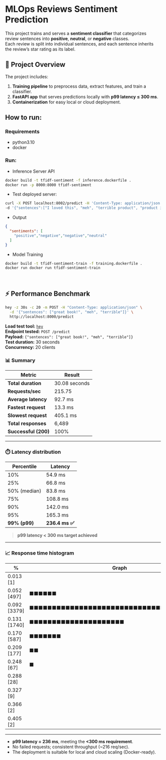 # MLOps Reviews Sentiment Prediction
This project trains and serves a **sentiment classifier** that categorizes review sentences into **positive**, **neutral**, or **negative** classes.  
Each review is split into individual sentences, and each sentence inherits the review’s star rating as its label.


## 🧠 Project Overview

The project includes:
1. **Training pipeline** to preprocess data, extract features, and train a classifier.
2. **FastAPI app** that serves predictions locally with **p99 latency ≤ 300 ms**.
3. **Containerization** for easy local or cloud deployment.


## How to run:
### Requirements
- python3.10
- docker

### Run:
- Inference Server API
```bash
docker build -t tfidf-sentiment -f inference.dockerfile .
docker run -p 8000:8000 tfidf-sentiment
```
- Test deployed server:
```bash
curl -X POST localhost:8002/predict -H 'Content-Type: application/json' \
-d '{"sentences":["I loved this", "meh", "terrible product", "product is ok, can be better"]}'

```
- Output
```json
{
  "sentiments": [
    "positive","negative","negative","neutral"
  ]
}
```

- Model Training 
```bash
docker build -t tfidf-sentiment-train -f training.dockerfile .
docker run docker run tfidf-sentiment-train
```
<br>



## ⚡ Performance Benchmark
```bash
hey -z 30s -c 20 -m POST -H "Content-Type: application/json" \
  -d '{"sentences": ["great book!", "meh", "terrible"]}' \
  http://localhost:8000/predict
```
**Load test tool:** [`hey`](https://github.com/rakyll/hey)  
**Endpoint tested:** `POST /predict`  
**Payload:** `{"sentences": ["great book!", "meh", "terrible"]}`  
**Test duration:** 30 seconds  
**Concurrency:** 20 clients  

### 📊 Summary
| Metric | Result |
|---------|---------|
| **Total duration** | 30.08 seconds |
| **Requests/sec** | 215.75 |
| **Average latency** | 92.7 ms |
| **Fastest request** | 13.3 ms |
| **Slowest request** | 405.1 ms |
| **Total responses** | 6,489 |
| **Successful (200)** | 100% |
---
### ⏱️ Latency distribution

| Percentile | Latency |
|-------------|----------|
| 10% | 54.9 ms |
| 25% | 66.8 ms |
| 50% (median) | 83.8 ms |
| 75% | 108.8 ms |
| 90% | 142.0 ms |
| 95% | 165.3 ms |
| **99% (p99)** | **236.4 ms ✅** |

> **p99 latency < 300 ms target achieved**

---

### 📈 Response time histogram
| % | Graph |
|-------------|----------|
|0.013 [1]   | <br>
|0.052 [497] |■■■■■■ <br>
|0.092 [3379]|■■■■■■■■■■■■■■■■■■■■■■■■■■■■■■■■■■■■■■■■ <br>
|0.131 [1740]|■■■■■■■■■■■■■■■■■■■■■ <br>
|0.170 [587] |■■■■■■■ <br>
|0.209 [177] |■■ <br>
|0.248 [67]  |■ <br>
|0.288 [28]  | <br>
|0.327 [9]   | <br>
|0.366 [2]   | <br>
|0.405 [2]   | <br>

---
- **p99 latency = 236 ms**, meeting the **<300 ms requirement**.  
- No failed requests; consistent throughput (~216 req/sec).  
- The deployment is suitable for local and cloud scaling (Docker-ready).
